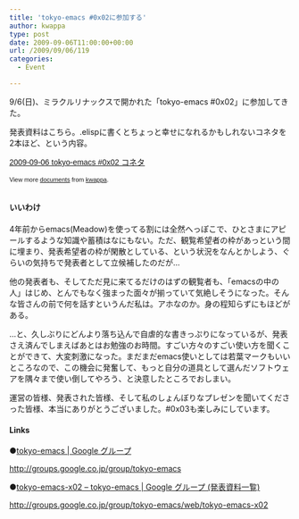 ```yaml
---
title: 'tokyo-emacs #0x02に参加する'
author: kwappa
type: post
date: 2009-09-06T11:00:00+00:00
url: /2009/09/06/119
categories:
  - Event

---
```

9/6(日)、ミラクルリナックスで開かれた「tokyo-emacs #0x02」に参加してきた。

発表資料はこちら。.elispに書くとちょっと幸せになれるかもしれないコネタを2本ほど、という内容。

<div style="width:425px;text-align:left" id="__ss_1972132">
  <a style="font:14px Helvetica,Arial,Sans-serif;display:block;margin:12px 0 3px 0;text-decoration:underline;" href="http://www.slideshare.net/kwappa/20090906-tokyoemacs-0x02" title="2009-09-06 tokyo-emacs #0x02 コネタ">2009-09-06 tokyo-emacs #0x02 コネタ</a></p> 
  
  <div style="font-size:11px;font-family:tahoma,arial;height:26px;padding-top:2px;">
    View more <a style="text-decoration:underline;" href="http://www.slideshare.net/">documents</a> from <a style="text-decoration:underline;" href="http://www.slideshare.net/kwappa">kwappa</a>.
  </div>
</div>

<!--more-->

#### いいわけ

4年前からemacs(Meadow)を使ってる割には全然へっぽこで、ひとさまにアピールするような知識や蓄積はなにもない。ただ、観覧希望者の枠があっという間に埋まり、発表希望者の枠が閑散としている、という状況をなんとかしよう、ぐらいの気持ちで発表者として立候補したのだが…

他の発表者も、そしてただ見に来てるだけのはずの観覧者も、「emacsの中の人」はじめ、とんでもなく強まった面々が揃っていて気絶しそうになった。そんな皆さんの前で何を話すというんだ私は。アホなのか。身の程知らずにもほどがある。

…と、久しぶりにどんより落ち込んで自虐的な書きっぷりになっているが、発表さえ済んでしまえばあとはお勉強のお時間。すごい方々のすごい使い方を聞くことができて、大変刺激になった。まだまだemacs使いとしては若葉マークもいいところなので、この機会に発奮して、もっと自分の道具として選んだソフトウェアを隅々まで使い倒してやろう、と決意したところでおしまい。

運営の皆様、発表された皆様、そして私のしょんぼりなプレゼンを聞いてくださった皆様、本当にありがとうございました。#0x03も楽しみにしています。

#### Links

●<a href="http://groups.google.co.jp/group/tokyo-emacs" target="_blank">tokyo-emacs | Google グループ</a>
  
http://groups.google.co.jp/group/tokyo-emacs

●<a href="http://groups.google.co.jp/group/tokyo-emacs/web/tokyo-emacs-x02" target="_blank">tokyo-emacs-x02 &#8211; tokyo-emacs | Google グループ (発表資料一覧)</a>
  
http://groups.google.co.jp/group/tokyo-emacs/web/tokyo-emacs-x02
